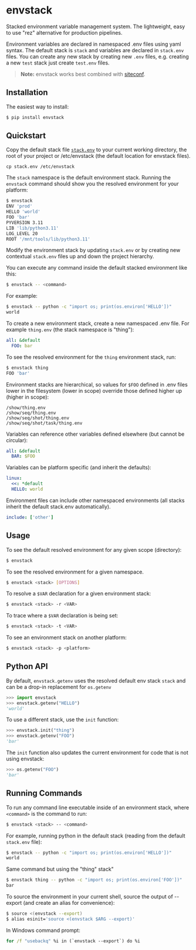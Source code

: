 envstack
========

Stacked environment variable management system. The lightweight, easy to use
"rez" alternative for production pipelines.

Environment variables are declared in namespaced .env files using yaml syntax.
The default stack is `stack` and variables are declared in `stack.env`
files. You can create any new stack by creating new `.env` files, e.g. creating
a new `test` stack just create `test.env` files.

> **Note:** envstack works best combined with [siteconf](https://github.com/rsgalloway/siteconf).

Installation
------------

The easiest way to install:

```bash
$ pip install envstack
```

## Quickstart

Copy the default stack file
[`stack.env`](https://github.com/rsgalloway/envstack/blob/master/stack.env)
to your current working directory, the root of your project or /etc/envstack (the default location for envstack files).


```bach
cp stack.env /etc/envstack
```

The `stack` namespace is the default environment stack. Running the `envstack` command
should show you the resolved environment for your platform:

```bash
$ envstack
ENV 'prod'
HELLO 'world'
FOO 'bar'
PYVERSION 3.11
LIB 'lib/python3.11'
LOG_LEVEL 20
ROOT '/mnt/tools/lib/python3.11'
```

Modify the environment stack by updating `stack.env` or by creating new contextual
`stack.env` files up and down the project hierarchy.

You can execute any command inside the default stacked environment like this:

```bash
$ envstack -- <command>
```

For example:

```bash
$ envstack -- python -c "import os; print(os.environ['HELLO'])"
world
```

To create a new environment stack, create a new namespaced .env file.
For example `thing.env` (the stack namespace is "thing"):

```yaml
all: &default
  FOO: bar
```

To see the resolved environment for the `thing` environment stack, run:

```bash
$ envstack thing
FOO 'bar'
```

Environment stacks are hierarchical, so values for `$FOO` defined in .env files lower
in the filesystem (lower in scope) override those defined higher up (higher in scope):

```
/show/thing.env
/show/seq/thing.env
/show/seq/shot/thing.env
/show/seq/shot/task/thing.env
```

Variables can reference other variables defined elsewhere (but cannot be circular):

```yaml
all: &default
  BAR: $FOO
```

Variables can be platform specific (and inherit the defaults):

```yaml
linux:
  <<: *default
  HELLO: world
```

Environment files can include other namespaced environments (all stacks inherit the default stack.env automatically).

```yaml
include: ['other']
```

## Usage

To see the default resolved environment for any given scope (directory):

```bash
$ envstack
```

To see the resolved environment for a given namespace.

```bash
$ envstack <stack> [OPTIONS]
```

To resolve a `$VAR` declaration for a given environment stack:

```bash
$ envstack <stack> -r <VAR>
```

To trace where a `$VAR` declaration is being set:

```bash
$ envstack <stack> -t <VAR>
```

To see an environment stack on another platform:

```bash
$ envstack <stack> -p <platform>
```

Python API
----------

By default, `envstack.getenv` uses the resolved default env stack `stack` and can be
a drop-in replacement for `os.getenv` 

```python
>>> import envstack
>>> envstack.getenv("HELLO")
'world'
```

To use a different stack, use the `init` function:

```python
>>> envstack.init("thing")
>>> envstack.getenv("FOO")
'bar'
```

The `init` function also updates the current environment for code that is not using envstack:

```python
>>> os.getenv("FOO")
'bar'
```

Running Commands
----------------

To run any command line executable inside of an environment stack, where `<command>`
is the command to run:

```bash
$ envstack <stack> -- <command>
```

For example, running python in the default stack (reading from the default `stack.env` file):

```bash
$ envstack -- python -c "import os; print(os.environ['HELLO'])"
world
```

Same command but using the "thing" stack"

```bash
$ envstack thing -- python -c "import os; print(os.environ['FOO'])"
bar
```

To source the environment in your current shell, source the output of --export (and create
an alias for convenience):

```bash
$ source <(envstack --export)
$ alias esinit='source <(envstack $ARG --export)'
```

In Windows command prompt:

```cmd
for /f "usebackq" %i in (`envstack --export`) do %i
```
